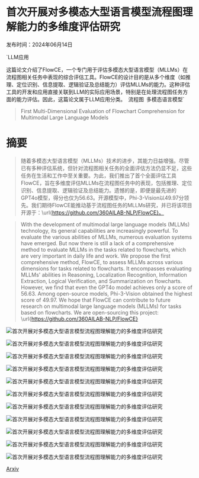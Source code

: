 # 首次开展对多模态大型语言模型流程图理解能力的多维度评估研究

发布时间：2024年06月14日

`LLM应用

这篇论文介绍了FlowCE，一个专门用于评估多模态大型语言模型（MLLMs）在流程图相关任务中表现的综合评估工具。FlowCE的设计目的是从多个维度（如推理、定位识别、信息提取、逻辑验证及总结能力）评估MLLMs的能力。这种评估工具的开发和应用直接关联到LLM的实际应用场景，特别是在处理流程图任务方面的能力评估。因此，这篇论文属于LLM应用分类。` `流程图` `多模态语言模型`

> First Multi-Dimensional Evaluation of Flowchart Comprehension for Multimodal Large Language Models

# 摘要

> 随着多模态大型语言模型（MLLMs）技术的进步，其能力日益增强。尽管已有多种评估系统，但针对流程图相关任务的全面评估方法仍显不足，这些任务在生活和工作中至关重要。为此，我们推出了首个全面评估工具FlowCE，旨在多维度评估MLLMs在流程图任务中的表现，包括推理、定位识别、信息提取、逻辑验证及总结能力。遗憾的是，即便是最先进的GPT4o模型，得分也仅为56.63。开源模型中，Phi-3-Vision以49.97分领先。我们期待FlowCE能推动基于流程图任务的MLLMs研究，并已将该项目开源于：\url{https://github.com/360AILAB-NLP/FlowCE}。

> With the development of multimodal large language models (MLLMs) technology, its general capabilities are increasingly powerful. To evaluate the various abilities of MLLMs, numerous evaluation systems have emerged. But now there is still a lack of a comprehensive method to evaluate MLLMs in the tasks related to flowcharts, which are very important in daily life and work. We propose the first comprehensive method, FlowCE, to assess MLLMs across various dimensions for tasks related to flowcharts. It encompasses evaluating MLLMs' abilities in Reasoning, Localization Recognition, Information Extraction, Logical Verification, and Summarization on flowcharts. However, we find that even the GPT4o model achieves only a score of 56.63. Among open-source models, Phi-3-Vision obtained the highest score of 49.97. We hope that FlowCE can contribute to future research on multimodal large language models (MLLMs) for tasks based on flowcharts. We are open-sourcing this project: \url{https://github.com/360AILAB-NLP/FlowCE}

![首次开展对多模态大型语言模型流程图理解能力的多维度评估研究](../../../paper_images/2406.10057/x1.png)

![首次开展对多模态大型语言模型流程图理解能力的多维度评估研究](../../../paper_images/2406.10057/x2.png)

![首次开展对多模态大型语言模型流程图理解能力的多维度评估研究](../../../paper_images/2406.10057/x3.png)

![首次开展对多模态大型语言模型流程图理解能力的多维度评估研究](../../../paper_images/2406.10057/x4.png)

![首次开展对多模态大型语言模型流程图理解能力的多维度评估研究](../../../paper_images/2406.10057/x5.png)

![首次开展对多模态大型语言模型流程图理解能力的多维度评估研究](../../../paper_images/2406.10057/x6.png)

![首次开展对多模态大型语言模型流程图理解能力的多维度评估研究](../../../paper_images/2406.10057/x7.png)

![首次开展对多模态大型语言模型流程图理解能力的多维度评估研究](../../../paper_images/2406.10057/x8.png)

![首次开展对多模态大型语言模型流程图理解能力的多维度评估研究](../../../paper_images/2406.10057/x9.png)

![首次开展对多模态大型语言模型流程图理解能力的多维度评估研究](../../../paper_images/2406.10057/x10.png)

![首次开展对多模态大型语言模型流程图理解能力的多维度评估研究](../../../paper_images/2406.10057/x11.png)

[Arxiv](https://arxiv.org/abs/2406.10057)
